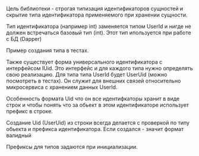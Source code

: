 Цель библиотеки - строгая типизация идентификаторов сущностей и скрытие типа
идентификатора применяемого при хранении сущности.

Тип идентификатора (например int) заменяется типом UserId и нигде не должен 
встречаться базовый тип (int). Этот тип ипользуется при работе с БД (Dapper)

Пример создания типа в тестах.

Также существует форма универсального идентификатора с интерфейсом IUid.
Это интерфейс и для каждого типа нужно определять свою реализацию. 
Для типа типа UserId будет UserUid (можно посмотреть в тестах). Он служит для 
внешних связей относительно микросервиса с хранением данных UserId.

Особенность формата Uid что он все идентифкаторы хранит в виде строк и чтобы 
понять что за обьект в этом идентификаторе использует префикс в строке. 

Создание Uid (UserUid) из строки всегда делается с проверкой по типу обьекта и
префикса идентификатора. Если создался - значит формат валидный

Префиксы для типов задаются при инициализации.